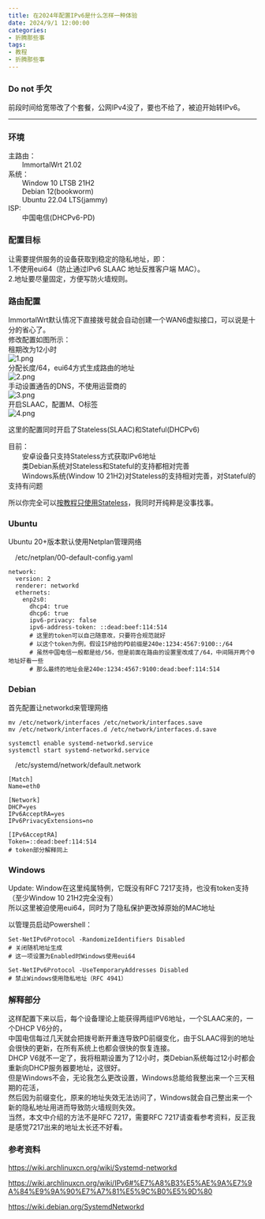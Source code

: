 ```yaml
---
title: 在2024年配置IPv6是什么怎样一种体验
date: 2024/9/1 12:00:00
categories:
- 折腾那些事
tags:
- 教程
- 折腾那些事
---
```


### Do not 手欠

前段时间给宽带改了个套餐，公网IPv4没了，要也不给了，被迫开始转IPv6。

-------

### 环境

主路由：  
&emsp;&emsp;ImmortalWrt 21.02  
系统：  
&emsp;&emsp;Window 10 LTSB 21H2  
&emsp;&emsp;Debian 12(bookworm)  
&emsp;&emsp;Ubuntu 22.04 LTS(jammy)  
ISP:  
&emsp;&emsp;中国电信(DHCPv6-PD)  

<!--more--> 
### 配置目标
让需要提供服务的设备获取到稳定的隐私地址，即：  
1.不使用eui64（防止通过IPv6 SLAAC 地址反推客户端 MAC）。  
2.地址要尽量固定，方便写防火墙规则。  

### 路由配置
ImmortalWrt默认情况下直接拨号就会自动创建一个WAN6虚拟接口，可以说是十分的省心了。  
修改配置如图所示：  
租期改为12小时  
![1.png](/pictures/ipv6-in-2024/1.png)   
分配长度/64，eui64方式生成路由的地址  
![2.png](/pictures/ipv6-in-2024/2.png)  
手动设置通告的DNS，不使用运营商的  
![3.png](/pictures/ipv6-in-2024/3.png)  
开启SLAAC，配置M、O标签  
![4.png](/pictures/ipv6-in-2024/4.png)  

这里的配置同时开启了Stateless(SLAAC)和Stateful(DHCPv6)  

目前：  
&emsp;&emsp;安卓设备只支持Stateless方式获取IPv6地址  
&emsp;&emsp;类Debian系统对Stateless和Stateful的支持都相对完善  
&emsp;&emsp;Windows系统(Window 10 21H2)对Stateless的支持相对完善，对Stateful的支持有问题  

所以你完全可以[按教程只使用Stateless](https://github.com/immortalwrt/user-FAQ/blob/main/immortalwrt%20%E5%B8%B8%E8%A7%81%E9%97%AE%E9%A2%98%E6%8C%87%E5%8C%97.md)，我同时开纯粹是没事找事。  

### Ubuntu
Ubuntu 20+版本默认使用Netplan管理网络  

&emsp;/etc/netplan/00-default-config.yaml  
```
network:
  version: 2
  renderer: networkd
  ethernets:
    enp2s0:
      dhcp4: true
      dhcp6: true
      ipv6-privacy: false
      ipv6-address-token: ::dead:beef:114:514
      # 这里的token可以自己随意改，只要符合规范就好
      # 以这个token为例，假设ISP给的PD前缀是240e:1234:4567:9100::/64  
      # 虽然中国电信一般都是给/56，但是前面在路由的设置里改成了/64，中间隔开两个0地址好看一些  
      # 那么最终的地址会是240e:1234:4567:9100:dead:beef:114:514
```

### Debian  
首先配置让networkd来管理网络  
```
mv /etc/network/interfaces /etc/network/interfaces.save  
mv /etc/network/interfaces.d /etc/network/interfaces.d.save  

systemctl enable systemd-networkd.service  
systemctl start systemd-networkd.service  
```

&emsp;/etc/systemd/network/default.network  
```
[Match]
Name=eth0

[Network]
DHCP=yes
IPv6AcceptRA=yes
IPv6PrivacyExtensions=no

[IPv6AcceptRA]
Token=::dead:beef:114:514
# token部分解释同上
```

### Windows  
Update: Window在这里纯属特例，它既没有RFC 7217支持，也没有token支持（至少Window 10 21H2完全没有）  
所以这里被迫使用eui64，同时为了隐私保护更改掉原始的MAC地址  

以管理员启动Powershell：  
```
Set-NetIPv6Protocol -RandomizeIdentifiers Disabled
# 关闭随机地址生成
# 这一项设置为Enabled时Windows使用eui64

Set-NetIPv6Protocol -UseTemporaryAddresses Disabled
# 禁止Windows使用隐私地址（RFC 4941）
```

### 解释部分
这样配置下来以后，每个设备理论上能获得两组IPV6地址，一个SLAAC来的，一个DHCP V6分的，  
中国电信每过几天就会把拨号断开重连导致PD前缀变化，由于SLAAC得到的地址会很快的更新，在所有系统上也都会很快的恢复连接。  
DHCP V6就不一定了，我将租期设置为了12小时，类Debian系统每过12小时都会重新向DHCP服务器要地址，这很好。  
但是Windows不会，无论我怎么更改设置，Windows总能给我整出来一个三天租期的花活，  
然后因为前缀变化，原来的地址失效无法访问了，Windows就会自己整出来一个新的隐私地址用进而导致防火墙规则失效。  
当然，本文中介绍的方法不是RFC 7217，需要RFC 7217请查看参考资料，反正我是感觉7217出来的地址太长还不好看。  

### 参考资料
https://wiki.archlinuxcn.org/wiki/Systemd-networkd

https://wiki.archlinuxcn.org/wiki/IPv6#%E7%A8%B3%E5%AE%9A%E7%9A%84%E9%9A%90%E7%A7%81%E5%9C%B0%E5%9D%80

https://wiki.debian.org/SystemdNetworkd
